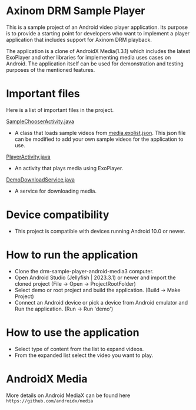 # Axinom DRM Sample Player

This is a sample project of an Android video player application. Its purpose is to provide a starting point for developers
who want to implement a player application that includes support for Axinom DRM playback.

The application is a clone of AndroidX Media(1.3.1) which includes the latest ExoPlayer and other libraries for implementing media uses cases on Android.
The application itself can be used for demonstration and testing purposes of the mentioned features.


# Important files

Here is a list of important files in the project.

[SampleChooserActivity.java](demos/main/src/main/java/androidx/media3/demo/main/SampleChooserActivity.java)
* A class that loads sample videos from [media.exolist.json](/demos/main/src/main/assets/media.exolist.json).
  This json file can be modified to add your own sample videos for the application to use.

[PlayerActivity.java](demo/main/src/main/java/androidx/media3/demo/main/PlayerActivity.java)
* An activity that plays media using ExoPlayer.

[DemoDownloadService.java](demo/main/src/main/java/androidx/media3/demo/main/DemoDownloadService.java)
* A service for downloading media.


# Device compatibility

* This project is compatible with devices running Android 10.0 or newer.


# How to run the application

* Clone the drm-sample-player-android-media3 computer.
* Open Android Studio (Jellyfish | 2023.3.1) or newer and import the cloned project (File -> Open -> ProjectRootFolder) 
* Select demo or root project and build the application. (Build -> Make Project)
* Connect an Android device or pick a device from Android emulator and Run the application. (Run -> Run 'demo')


# How to use the application

* Select type of content from the list to expand videos.
* From the expanded list select the video you want to play.


# AndroidX Media

More details on Android MediaX can be found here `https://github.com/androidx/media`